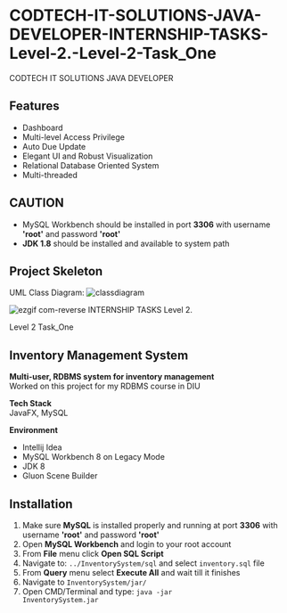 # CODTECH-IT-SOLUTIONS-JAVA-DEVELOPER-INTERNSHIP-TASKS-Level-2.-Level-2-Task_One



CODTECH IT SOLUTIONS
JAVA DEVELOPER



## Features
- Dashboard
- Multi-level Access Privilege
- Auto Due Update
- Elegant UI and Robust Visualization
- Relational Database Oriented System
- Multi-threaded


## CAUTION
- MySQL Workbench should be installed in port **3306** with username **'root'** and password **'root'**
- **JDK 1.8** should be installed and available to system path


## Project Skeleton
UML Class Diagram:
![classdiagram](https://github.com/user-attachments/assets/eeebeaf6-e35a-43b1-b2c1-6a6ae039e31d)

![ezgif com-reverse](https://github.com/user-attachments/assets/b86f1043-992b-4256-a407-4eb4a08d0067)
INTERNSHIP TASKS Level 2.

Level 2
Task_One
## Inventory Management System 

**Multi-user, RDBMS system for inventory management**
<br>Worked on this project for my RDBMS course in DIU 

**Tech Stack**
<br>JavaFX, MySQL

**Environment**
- Intellij Idea
- MySQL Workbench 8 on Legacy Mode
- JDK 8
- Gluon Scene Builder

## Installation
1. Make sure **MySQL** is installed properly and running at port **3306** with username **'root'** and password **'root'** 
2. Open **MySQL Workbench** and login to your root account
3. From **File** menu click **Open SQL Script**
4. Navigate to: <code>../InventorySystem/sql</code> and select <code>inventory.sql</code> file
5. From **Query** menu select **Execute All** and wait till it finishes
6. Navigate to <code>InventorySystem/jar/</code>
7. Open CMD/Terminal and type: <code>java -jar InventorySystem.jar</code>
